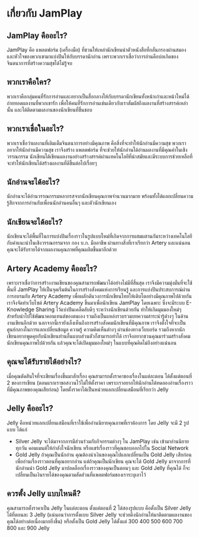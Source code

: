 # เกี่ยวกับ JamPlay

## JamPlay คืออะไร?
JamPlay คือ แพลตฟอร์ม (เครื่องมือ) ที่ชวนให้เหล่านักเขียนนำตัวหนังสือที่กลั่นกรองผ่านสมองและหัวใจของพวกเขามาแบ่งปันให้กับบรรดานักอ่าน เพราะพวกเราเชื่อว่าการอ่านคือบ่อเกิดของจินตนาการที่สร้างความสุขได้ไม่รู้จบ
## พวกเราคือใคร?
พวกเราคือกลุ่มคนที่รักการอ่านและอยากเป็นสื่อกลางให้กับบรรดานักเขียนทั้งหน้าเก่าและหน้าใหม่ได้ถ่ายทอดผลงานที่พวกเขารัก เพื่อให้คนที่รักการอ่านเช่นเดียวกับเราสัมผัสถึงผลงานที่สร้างสรรค์เหล่านั้น และได้ติดตามผลงานของนักเขียนที่ชื่นชอบ
## พวกเราเชื่อในอะไร?
พวกเราเชื่อว่าผลงานที่เติมเต็มจินตนาการอย่างมีคุณภาพ คือสิ่งที่จะทำให้นักอ่านมีความสุข พวกเราอยากให้นักอ่านมีความสุข เราจึงสร้าง แพลตฟอร์ม ที่จะช่วยให้นักอ่านได้อ่านผลงานที่มีคุณค่าในเชิงวรรณกรรม นักเขียนได้เขียนผลงานอย่างสร้างสรรค์ผ่านเทคโนโลยีที่นำสมัยและมีระบบการช่วยเหลือที่จะทำให้นักเขียนได้สร้างผลงานที่ดีขึ้นต่อไปเรื่อยๆ
## นักอ่านจะได้อะไร?
นักอ่านจะได้อ่านวรรณกรรมหลากรสจากนักเขียนคุณภาพจำนวนมากมาย พร้อมทั้งได้แลกเปลี่ยนความรู้สึกจากการอ่านกับเพื่อนนักอ่านคนอื่นๆ และตัวนักเขียนเอง
## นักเขียนจะได้อะไร?
นักเขียนจะได้พื้นที่ในการแบ่งปันเรื่องราวในรูปแบบใหม่ที่เกิดจากการผสมผสานกันระหว่างเทคโนโลยีกับคำแนะนำในเชิงวรรณกรรมจาก กอง บ.ก. มืออาชีพ ผ่านทางสิ่งที่เราเรียกว่า Artery และแน่นอนคุณจะได้รับรายได้จากผลงานคุณภาพที่คุณผลิตขึ้นมาอีกด้วย
## Artery Academy คืออะไร?
เพราะเราเชื่อว่าการสร้างงานเขียนของคุณสามารถพัฒนาได้อย่างไม่มีที่สิ้นสุด เราจึงมีความมุ่งมั่นที่จะใช้พื้นที่ JamPlay ให้เป็นจุดเริ่มต้นในการสร้างสังคมแห่งการเรียนรู้ และการแบ่งปันประสบการณ์ผ่านการอบรมกับ Artery Academy เพื่อผลักดันวงการนักเขียนไทยให้เติบโตอย่างมีคุณภาพไปด้วยกัน
เราจึงจัดทำเว็บไซต์ Artery Academy ขึ้นมาเพื่อนักเขียน JamPlay โดยเฉพาะ ซึ่งจะมีระบบ E-Knowledge Sharing ไว้แบ่งปันเคล็ดลับดีๆ ระหว่างนักเขียนด้วยกัน ทำให้เกิดมุมมองใหม่ๆ สำหรับนำไปใช้พัฒนาคอนเทนต์ของตนเอง รวมถึงเป็นแหล่งรวบรวมบทความสาระน่ารู้ต่างๆ ในด้านงานเขียนอีกด้วย
นอกจากนี้เรายังเล็งเห็นถึงการสร้างสังคมนักเขียนที่มีคุณภาพ เราจึงตั้งใจที่จะเป็นศูนย์กลางในการแลกเปลี่ยนข้อมูล ความรู้ ความคิดเห็นต่างๆ ผ่านช่องทางเว็บบอร์ด รวมถึงหากนักเขียนอยากพูดคุยกับนักเขียนท่านอื่นแบบส่วนตัวก็สามารถทำได้
เราจึงอยากชวนคุณมาร่วมสร้างสังคมนักเขียนคุณภาพไปด้วยกัน แล้วคุณจะได้เปิดมุมมองใหม่ๆ ในแบบที่คุณคิดไม่ถึงอย่างแน่นอน
## คุณจะได้รับรายได้อย่างไร?
เมื่อคุณตัดสินใจที่จะเขียนเรื่องขึ้นมาสักเรื่อง คุณสามารถตั้งราคาของเรื่องในแต่ละตอน ได้ตั้งแต่ตอนที่ 2 ของการเขียน (ตอนแรกเราขอสงวนไว้ไม่ให้ตั้งราคา เพราะเราอยากให้นักอ่านได้ทดลองอ่านเรื่องราวที่มีคุณภาพของคุณเสียก่อน) โดยตั้งราคาได้เป็นหน่วยแลกเปลี่ยนเสมือนที่เรียกว่า Jelly
## Jelly คืออะไร?
Jelly คือหน่วยแลกเปลี่ยนเสมือนที่เราใช้เพื่ออ่านนิยายคุณภาพที่เราต้องการ โดย Jelly จะมี 2 รูปแบบ ได้แก่
  - Silver Jelly จะได้มาจากการมีส่วนร่วมกับกิจกรรมต่างๆ ใน JamPlay เช่น เข้ามาอ่านนิยายทุกวัน คอมเมนต์ให้กำลังใจนักเขียน หรือแชร์เรื่องราวที่คุณชอบออกไปใน Social Network
  - Gold Jelly ถ้าคุณเป็นนักอ่าน คุณต้องนำเงินของคุณไปแลกเปลี่ยนเป็น Gold Jelly เสียก่อน เพื่ออ่านเรื่องราวตอนที่คุณอยากอ่าน แต่ถ้าคุณเป็นนักเขียน คุณจะได้ Gold Jelly มาจากการที่นักอ่านนำ Gold Jelly มาปลดล็อกเรื่องราวของคุณเป็นตอนๆ และ Gold Jelly ที่คุณได้ ก็จะเปลี่ยนเป็นเงินรายได้ของคุณตามสัดส่วนที่แพลตฟอร์มของเราระบุเอาไว้
## ควรตั้ง Jelly แบบไหนดี?
คุณสามารถตั้งราคาเป็น Jelly ในแต่ละตอน ตั้งแต่ตอนที่ 2 ได้สองรูปแบบ คือตั้งเป็น Silver Jelly ได้ที่ตอนละ 3 Jelly (แน่นอนว่าการตั้งแบบ Silver Jelly จะช่วยดึงนักอ่านให้มาติดตามผลงานของคุณได้อย่างต่อเนื่องมากยิ่งขึ้น) หรือตั้งเป็น Gold Jelly ได้ตั้งแต่ 300 400 500 600 700 800 และ 900 Jelly
